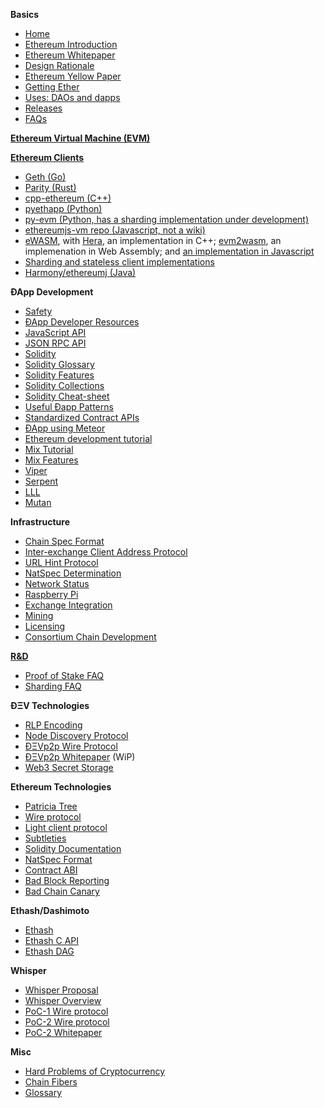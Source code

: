 **Basics** 
- [Home](https://github.com/ethereum/wiki/wiki/)
- [Ethereum Introduction](https://github.com/ethereum/wiki/wiki/Ethereum-introduction)
- [Ethereum Whitepaper](https://github.com/ethereum/wiki/wiki/White-Paper)
- [Design Rationale](https://github.com/ethereum/wiki/wiki/Design-Rationale)
- [Ethereum Yellow Paper](https://ethereum.github.io/yellowpaper/paper.pdf)
- [Getting Ether](https://github.com/ethereum/wiki/wiki/Getting-Ether)
- [Uses: DAOs and dapps](https://github.com/ethereum/wiki/wiki/Decentralized-apps-(dapps))
- [Releases](https://github.com/ethereum/wiki/wiki/Releases)
- [FAQs](https://github.com/ethereum/wiki/wiki/FAQs)

**[Ethereum Virtual Machine (EVM)](https://github.com/ethereum/wiki/wiki/Ethereum-Virtual-Machine-(EVM)-Awesome-List)**

**[Ethereum Clients](https://github.com/ethereum/wiki/wiki/Clients)**
- [Geth (Go)](https://github.com/ethereum/go-ethereum/wiki) 
- [Parity (Rust)](https://github.com/paritytech/parity/wiki)
- [cpp-ethereum (C++)](http://www.ethdocs.org/en/latest/ethereum-clients/cpp-ethereum/)
- [pyethapp (Python)](https://github.com/ethereum/pyethapp/wiki) 
- [py-evm (Python, has a sharding implementation under development)](https://github.com/ethereum/py-evm)
- [ethereumjs-vm repo (Javascript, not a wiki)](https://github.com/ethereumjs/ethereumjs-vm)
- [eWASM](https://github.com/ewasm), with [Hera](https://github.com/ewasm/hera), an implementation in C++; [evm2wasm](https://github.com/ewasm/evm2wasm), an implemenation in Web Assembly; and [an implementation in Javascript](https://github.com/ewasm/ewasm-kernel)
- [Sharding and stateless client implementations](https://github.com/ethereum/wiki/wiki/Sharding-and-stateless-client-implementations)
- [Harmony/ethereumj (Java)](https://github.com/ethereum/ethereumj)

**ÐApp Development**
- [Safety](https://github.com/ethereum/wiki/wiki/Safety)
- [ÐApp Developer Resources](https://github.com/ethereum/wiki/wiki/Dapp-Developer-Resources)
- [JavaScript API](https://github.com/ethereum/wiki/wiki/JavaScript-API)
- [JSON RPC API](https://github.com/ethereum/wiki/wiki/JSON-RPC)
- [Solidity](https://solidity.readthedocs.org/en/latest/)
- [Solidity Glossary](https://github.com/ethereum/wiki/wiki/Solidity-Glossary)
- [Solidity Features](https://github.com/ethereum/wiki/wiki/Solidity-Features)
- [Solidity Collections](https://github.com/ethereum/wiki/wiki/Solidity-Collections)
- [Solidity Cheat-sheet](https://github.com/manojpramesh/solidity-cheatsheet)
- [Useful Ðapp Patterns](https://github.com/ethereum/wiki/wiki/Useful-Ðapp-Patterns)
- [Standardized Contract APIs](https://github.com/ethereum/wiki/wiki/Standardized_Contract_APIs)
- [ÐApp using Meteor](https://github.com/ethereum/wiki/wiki/Dapp-using-Meteor)
- [Ethereum development tutorial](https://github.com/ethereum/wiki/wiki/Ethereum-Development-Tutorial)
- [Mix Tutorial](https://github.com/ethereum/wiki/wiki/Mix:-The-DApp-IDE)
- [Mix Features](https://github.com/ethereum/wiki/wiki/Mix-Features)
- [Viper](https://github.com/ethereum/viper)
- [Serpent](https://github.com/ethereum/wiki/wiki/Serpent)
- [LLL](https://github.com/ethereum/cpp-ethereum/wiki/LLL)
- [Mutan](https://github.com/obscuren/mutan)

**Infrastructure**
- [Chain Spec Format](https://github.com/ethereum/wiki/wiki/Ethereum-Chain-Spec-Format)
- [Inter-exchange Client Address Protocol](https://github.com/ethereum/wiki/wiki/ICAP:-Inter-exchange-Client-Address-Protocol)
- [URL Hint Protocol](https://github.com/ethereum/wiki/wiki/URL-Hint-Protocol)
- [NatSpec Determination](https://github.com/ethereum/wiki/wiki/NatSpec-Determination)
- [Network Status](https://github.com/ethereum/wiki/wiki/Network-Status)
- [Raspberry Pi](https://github.com/ethereum/wiki/wiki/Raspberry-Pi-instructions)
- [Exchange Integration](https://github.com/ethereum/wiki/wiki/Exchange-Integration)
- [Mining](https://github.com/ethereum/wiki/wiki/Mining)
- [Licensing](https://github.com/ethereum/wiki/wiki/Licensing)
- [Consortium Chain Development](https://github.com/ethereum/wiki/wiki/Consortium-Chain-Development)

**[R&D](https://github.com/ethereum/wiki/wiki/R&D)**

- [Proof of Stake FAQ](https://github.com/ethereum/wiki/wiki/Proof-of-Stake-FAQ)
- [Sharding FAQ](https://github.com/ethereum/wiki/wiki/Sharding-FAQ)

**ÐΞV Technologies**
- [RLP Encoding](https://github.com/ethereum/wiki/wiki/RLP)
- [Node Discovery Protocol](https://github.com/ethereum/wiki/wiki/Node-discovery-protocol)
- [ÐΞVp2p Wire Protocol](https://github.com/ethereum/wiki/wiki/%C3%90%CE%9EVp2p-Wire-Protocol)
- [ÐΞVp2p Whitepaper](https://github.com/ethereum/wiki/wiki/libp2p-Whitepaper) (WiP)
- [Web3 Secret Storage](https://github.com/ethereum/wiki/wiki/Web3-Secret-Storage-Definition)

**Ethereum Technologies**
- [Patricia Tree](https://github.com/ethereum/wiki/wiki/Patricia-Tree)
- [Wire protocol](https://github.com/ethereum/wiki/wiki/Ethereum-Wire-Protocol)
- [Light client protocol](https://github.com/ethereum/wiki/wiki/Light-client-protocol)
- [Subtleties](https://github.com/ethereum/wiki/wiki/Subtleties)
- [Solidity Documentation](https://solidity.readthedocs.io/en/latest/)
- [NatSpec Format](https://github.com/ethereum/wiki/wiki/Ethereum-Natural-Specification-Format)
- [Contract ABI](https://github.com/ethereum/wiki/wiki/Ethereum-Contract-ABI)
- [Bad Block Reporting](http://github.com/ethereum/wiki/wiki/Bad-Block-Reporting)
- [Bad Chain Canary](http://github.com/ethereum/wiki/wiki/Bad-Chain-Canary)

**Ethash/Dashimoto**
- [Ethash](https://github.com/ethereum/wiki/wiki/Ethash)
- [Ethash C API](https://github.com/ethereum/wiki/wiki/Ethash-C-API)
- [Ethash DAG](https://github.com/ethereum/wiki/wiki/Ethash-DAG)

**Whisper**
- [Whisper Proposal](https://github.com/ethereum/wiki/wiki/Whisper)
- [Whisper Overview](https://github.com/ethereum/wiki/wiki/Whisper-Overview)
- [PoC-1 Wire protocol](https://github.com/ethereum/wiki/wiki/Whisper-Wire-Protocol)
- [PoC-2 Wire protocol](https://github.com/ethereum/wiki/wiki/Whisper-PoC-2-Wire-Protocol)
- [PoC-2 Whitepaper](https://github.com/ethereum/wiki/wiki/Whisper-PoC-2-Protocol-Spec)

**Misc**
- [Hard Problems of Cryptocurrency](https://github.com/ethereum/wiki/wiki/Problems)
- [Chain Fibers](https://github.com/ethereum/wiki/wiki/Chain-Fibers-Redux)
- [Glossary](https://github.com/ethereum/wiki/wiki/Glossary)